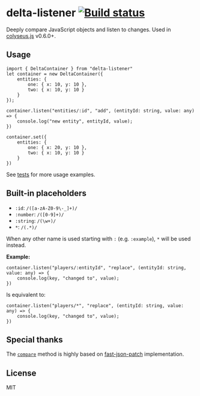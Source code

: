 delta-listener [![Build status](https://travis-ci.org/endel/delta-listener.svg?branch=master)](https://travis-ci.org/endel/delta-listener)
===

Deeply compare JavaScript objects and listen to changes. Used in
[colyseus.js](http://github.com/gamestdio/colyseus.js) v0.6.0+.

Usage
---

```
import { DeltaContainer } from "delta-listener"
let container = new DeltaContainer({
    entities: {
        one: { x: 10, y: 10 },
        two: { x: 10, y: 10 }
    }
});

container.listen("entities/:id", "add", (entityId: string, value: any) => {
    console.log("new entity", entityId, value);
})

container.set({
    entities: {
        one: { x: 20, y: 10 },
        two: { x: 10, y: 10 }
    }
})
```

See [tests](test/delta_test.ts) for more usage examples.

Built-in placeholders
---

- `:id`: `/([a-zA-Z0-9\-_]+)/`
- `:number`: `/([0-9]+)/`
- `:string`: `/(\w+)/`
- `*`: `/(.*)/`

When any other name is used starting with `:` (e.g. `:example`), `*` will be
used instead.

**Example:**

```
container.listen("players/:entityId", "replace", (entityId: string, value: any) => {
    console.log(key, "changed to", value);
})
```

Is equivalent to:

```
container.listen("players/*", "replace", (entityId: string, value: any) => {
    console.log(key, "changed to", value);
})
```

Special thanks
---

The [`compare`](src/compare.ts) method is highly based on
[fast-json-patch](https://github.com/Starcounter-Jack/JSON-Patch/)
implementation.

License
---

MIT
